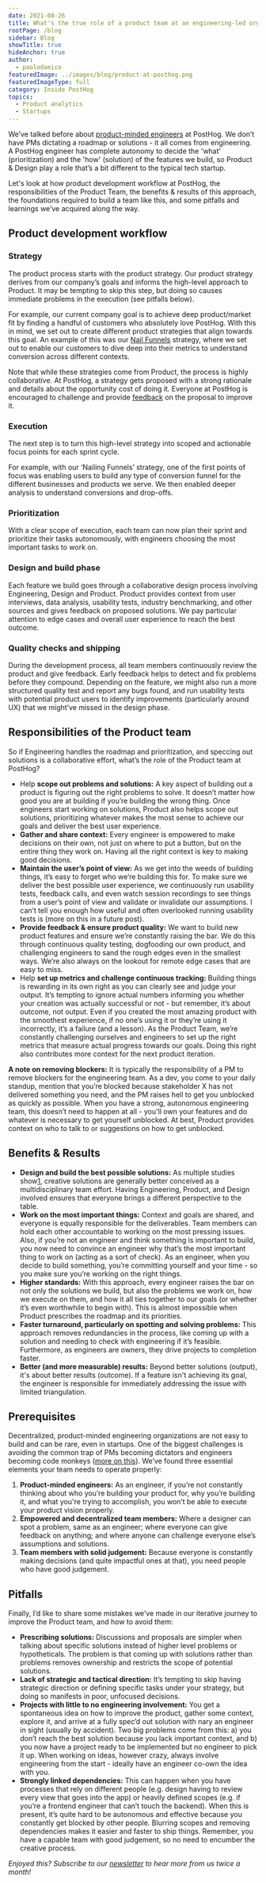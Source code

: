 ```yaml
---
date: 2021-08-26
title: What's the true role of a product team at an engineering-led organization?
rootPage: /blog
sidebar: Blog
showTitle: true
hideAnchor: true
author:
  - paolodamico
featuredImage: ../images/blog/product-at-posthog.png
featuredImageType: full
category: Inside PostHog
topics:
  - Product analytics
  - Startups
---
```


We’ve talked before about [product-minded engineers](/blog/what-is-a-product-engineer) at PostHog. We don’t have PMs dictating a roadmap or solutions - it all comes from engineering. A PostHog engineer has complete autonomy to decide the 'what' (prioritization) and the 'how' (solution) of the features we build, so Product & Design play a role that’s a bit different to the typical tech startup. 

Let's look at how product development workflow at PostHog, the responsibilities of the Product Team, the benefits & results of this approach, the foundations required to build a team like this, and some pitfalls and learnings we’ve acquired along the way.

## Product development workflow

### Strategy 

The product process starts with the product strategy. Our product strategy derives from our company’s goals and informs the high-level approach to Product. It may be tempting to skip this step, but doing so causes immediate problems in the execution (see pitfalls below).

For example, our current company goal is to achieve deep product/market fit by finding a handful of customers who absolutely love PostHog. With this in mind, we set out to create different product strategies that align towards this goal. An example of this was our [Nail Funnels](https://posthog.com/blog/new-vp-nailing-funnels) strategy, where we set out to enable our customers to dive deep into their metrics to understand conversion across different contexts.

Note that while these strategies come from Product, the process is highly collaborative. At PostHog, a strategy gets proposed with a strong rationale and details about the opportunity cost of doing it. Everyone at PostHog is encouraged to challenge and provide [feedback](https://posthog.com/handbook/people/feedback) on the proposal to improve it.

### Execution

The next step is to turn this high-level strategy into scoped and actionable focus points for each sprint cycle.

For example, with our ‘Nailing Funnels’ strategy, one of the first points of focus was enabling users to build any type of conversion funnel for the different businesses and products we serve. We then enabled deeper analysis to understand conversions and drop-offs.

### Prioritization

With a clear scope of execution, each team can now plan their sprint and prioritize their tasks autonomously, with engineers choosing the most important tasks to work on.

### Design and build phase

Each feature we build goes through a collaborative design process involving Engineering, Design and Product. Product provides context from user interviews, data analysis, usability tests, industry benchmarking, and other sources and gives feedback on proposed solutions. We pay particular attention to edge cases and overall user experience to reach the best outcome.

### Quality checks and shipping

During the development process, all team members continuously review the product and give feedback. Early feedback helps to detect and fix problems before they compound. Depending on the feature, we might also run a more structured quality test and report any bugs found, and run usability tests with potential product users to identify improvements (particularly around UX) that we might’ve missed in the design phase.

## Responsibilities of the Product team

So if Engineering handles the roadmap and prioritization, and speccing out solutions is a collaborative effort, what’s the role of the Product team at PostHog?

- Help **scope out problems and solutions:** A key aspect of building out a product is figuring out the right problems to solve. It doesn’t matter how good you are at building if you’re building the wrong thing. Once engineers start working on solutions, Product also helps scope out solutions, prioritizing whatever makes the most sense to achieve our goals and deliver the best user experience.
- **Gather and share context:** Every engineer is empowered to make decisions on their own, not just on where to put a button, but on the entire thing they work on. Having all the right context is key to making good decisions. 
- **Maintain the user’s point of view:** As we get into the weeds of building things, it’s easy to forget who we’re building this for. To make sure we deliver the best possible user experience, we continuously run usability tests, feedback calls, and even watch session recordings to see things from a user’s point of view and validate or invalidate our assumptions. I can’t tell you enough how useful and often overlooked running usability tests is (more on this in a future post).
- **Provide feedback & ensure product quality:** We want to build new product features and ensure we’re constantly raising the bar. We do this through continuous quality testing, dogfooding our own product, and challenging engineers to sand the rough edges even in the smallest ways. We’re also always on the lookout for remote edge cases that are easy to miss.
- Help **set up metrics and challenge continuous tracking:** Building things is rewarding in its own right as you can clearly see and judge your output. It’s tempting to ignore actual numbers informing you whether your creation was actually successful or not - but remember, it’s about outcome, not output. Even if you created the most amazing product with the smoothest experience, if no one’s using it or they’re using it incorrectly, it’s a failure (and a lesson). As the Product Team, we’re constantly challenging ourselves and engineers to set up the right metrics that measure actual progress towards our goals. Doing this right also contributes more context for the next product iteration.

**A note on removing blockers:** It is typically the responsibility of a PM to remove blockers for the engineering team. As a dev, you come to your daily standup, mention that you’re blocked because stakeholder X has not delivered something you need, and the PM raises hell to get you unblocked as quickly as possible. When you have a strong, autonomous engineering team, this doesn’t need to happen at all - you'll own your features and do whatever is necessary to get yourself unblocked. At best, Product provides context on who to talk to or suggestions on how to get unblocked.

## Benefits & Results

- **Design and build the best possible solutions:** As multiple studies show[1](https://dlibrary.stanford.edu/questions/who-produces-better-ideas-individuals-or-teams), creative solutions are generally better conceived as a multidisciplinary team effort. Having Engineering, Product, and Design involved ensures that everyone brings a different perspective to the table.
- **Work on the most important things:** Context and goals are shared, and everyone is equally responsible for the deliverables. Team members can hold each other accountable to working on the most pressing issues. Also, if you’re not an engineer and think something is important to build, you now need to convince an engineer why that’s the most important thing to work on (acting as a sort of check). As an engineer, when you decide to build something, you’re committing yourself and your time - so you make sure you’re working on the right things.
- **Higher standards:** With this approach, every engineer raises the bar on not only the solutions we build, but also the problems we work on, how we execute on them, and how it all ties together to our goals (or whether it’s even worthwhile to begin with). This is almost impossible when Product prescribes the roadmap and its priorities.
- **Faster turnaround, particularly on spotting and solving problems:** This approach removes redundancies in the process, like coming up with a solution and needing to check with engineering if it’s feasible. Furthermore, as engineers are owners, they drive projects to completion faster.
- **Better (and more measurable) results:** Beyond better solutions (output), it's about better results (outcome). If a feature isn't achieving its goal, the engineer is responsible for immediately addressing the issue with limited triangulation.

## Prerequisites
Decentralized, product-minded engineering organizations are not easy to build and can be rare, even in startups. One of the biggest challenges is avoiding the common trap of PMs becoming dictators and engineers becoming code monkeys ([more on this](https://posthog.com/blog/turning-engineers-into-product-people)). We’ve found three essential elements your team needs to operate properly: 

1. **Product-minded engineers:** As an engineer, if you’re not constantly thinking about who you’re building your product for, why you’re building it, and what you're trying to accomplish, you won’t be able to execute your product vision properly.
2. **Empowered and decentralized team members:** Where a designer can spot a problem, same as an engineer; where everyone can give feedback on anything; and where anyone can challenge everyone else’s assumptions and solutions.
3. **Team members with solid judgement:** Because everyone is constantly making decisions (and quite impactful ones at that), you need people who have good judgement.

## Pitfalls

Finally, I’d like to share some mistakes we’ve made in our iterative journey to improve the Product team, and how to avoid them:
- **Prescribing solutions:** Discussions and proposals are simpler when talking about specific solutions instead of higher level problems or hypotheticals. The problem is that coming up with solutions rather than problems removes ownership and restricts the scope of potential solutions.
- **Lack of strategic and tactical direction:** It’s tempting to skip having strategic direction or defining specific tasks under your strategy, but doing so manifests in poor, unfocused decisions. 
- **Projects with little to no engineering involvement:** You get a spontaneous idea on how to improve the product, gather some context, explore it, and arrive at a fully spec’d out solution with nary an engineer in sight (usually by accident). Two big problems come from this: a) you don’t reach the best solution because you lack important context, and b) you now have a project ready to be implemented but no engineer to pick it up. When working on ideas, however crazy, always involve engineering from the start - ideally have an engineer co-own the idea with you. 
- **Strongly linked dependencies:** This can happen when you have processes that rely on different people (e.g. design having to review every view that goes into the app) or heavily defined scopes (e.g. if you’re a frontend engineer that can’t touch the backend). When this is present, it’s quite hard to be autonomous and effective because you constantly get blocked by other people. Blurring scopes and removing dependencies makes it easier and faster to ship things. Remember, you have a capable team with good judgement, so no need to encumber the creative process.

_Enjoyed this? Subscribe to our [newsletter](https://posthog.com/newsletter) to hear more from us twice a month!_

